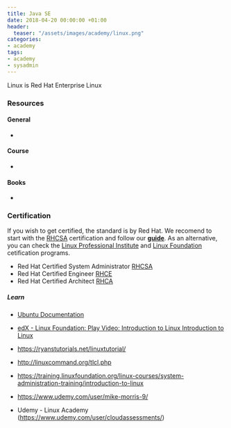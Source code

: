 ```yaml
---
title: Java SE
date: 2018-04-20 00:00:00 +01:00
header:
  teaser: "/assets/images/academy/linux.png"
categories:
- academy
tags:
- academy
- sysadmin
---
```


Linux is Red Hat Enterprise Linux

### Resources

#### General
*

#### Course
*

#### Books
*

### Certification
If you wish to get certified, the standard is by Red Hat. We recomend to start with the [RHCSA](https://www.redhat.com/en/services/certification/rhcsa) certification and follow our **[guide](/RHCSA/0-start/)**. As an alternative, you can check the [Linux Professional Institute](http://www.lpi.org/our-certifications/summary-of-certifications) and [Linux Foundation](https://training.linuxfoundation.org/certification) cetification programs.

* Red Hat Certified System Administrator [RHCSA](https://www.redhat.com/en/services/certification/rhcsa)
* Red Hat Certified Engineer [RHCE](https://www.redhat.com/en/services/certification/rhce)
* Red Hat Certified Architect [RHCA](https://www.redhat.com/en/services/certification/rhca)

##### Learn

  * [Ubuntu Documentation](https://help.ubuntu.com/community/Servers)
  * [edX - Linux Foundation: Play Video: Introduction to Linux Introduction to Linux](https://www.edx.org/course/introduction-linux-linuxfoundationx-lfs101x-1)

  * https://ryanstutorials.net/linuxtutorial/
  * http://linuxcommand.org/tlcl.php
  * https://training.linuxfoundation.org/linux-courses/system-administration-training/introduction-to-linux
  * https://www.udemy.com/user/mike-morris-9/
  * Udemy - Linux Academy (https://www.udemy.com/user/cloudassessments/)
